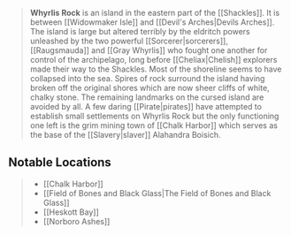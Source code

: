 ---
---

> **Whyrlis Rock** is an island in the eastern part of the [[Shackles]]. It is between [[Widowmaker Isle]] and [[Devil's Arches|Devils Arches]]. The island is large but altered terribly by the eldritch powers unleashed by the two powerful [[Sorcerer|sorcerers]], [[Raugsmauda]] and [[Gray Whyrlis]] who fought one another for control of the archipelago, long before [[Cheliax|Chelish]] explorers made their way to the Shackles. Most of the shoreline seems to have collapsed into the sea. Spires of rock surround the island having broken off the original shores which are now sheer cliffs of white, chalky stone. The remaining landmarks on the cursed island are avoided by all. A few daring [[Pirate|pirates]] have attempted to establish small settlements on Whyrlis Rock but the only functioning one left is the grim mining town of [[Chalk Harbor]] which serves as the base of the [[Slavery|slaver]] Alahandra Boisich.


## Notable Locations

> - [[Chalk Harbor]]
> - [[Field of Bones and Black Glass|The Field of Bones and Black Glass]]
> - [[Heskott Bay]]
> - [[Norboro Ashes]]







